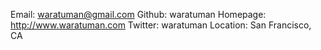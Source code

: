 Email: waratuman@gmail.com
Github:   waratuman
Homepage: http://www.waratuman.com
Twitter: waratuman
Location: San Francisco, CA